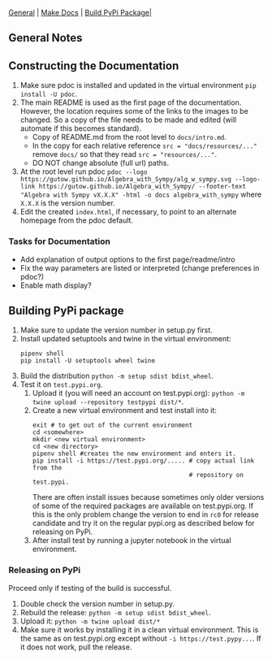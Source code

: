 [General](#general-notes) | [Make Docs](#constructing-the-documentation) | 
[Build PyPi Package](#building-pypi-package)|
## General Notes

## Constructing the Documentation

1. Make sure pdoc is installed and updated in the virtual environment `pip 
   install -U pdoc`.
2. The main README is used as the first page of the documentation. However, 
   the location requires some of the links to the images to be changed. So 
   a copy of the file needs to be made and edited (will automate if this 
   becomes standard).
    * Copy of README.md from the root level to `docs/intro.md`.
    * In the copy for each relative reference `src = "docs/resources/..."` 
      remove `docs/` so that they read `src = "resources/..."`.
    * DO NOT change absolute (full url) paths.
3. At the root level run pdoc `pdoc --logo https://gutow.github.io/Algebra_with_Sympy/alg_w_sympy.svg
--logo-link https://gutow.github.io/Algebra_with_Sympy/
--footer-text "Algebra with Sympy vX.X.X" -html -o docs algebra_with_sympy` 
   where `X.X.X` is the version number.
4. Edit the created `index.html`, if necessary, to point to an alternate 
   homepage from the pdoc default.

### Tasks for Documentation

* Add explanation of output options to the first page/readme/intro
* Fix the way parameters are listed or interpreted (change preferences in 
  pdoc?)
* Enable math display?

## Building PyPi package

1. Make sure to update the version number in setup.py first.
1. Install updated  setuptools and twine in the virtual environment:
   ```
   pipenv shell
   pip install -U setuptools wheel twine
   ```
1. Build the distribution `python -m setup sdist bdist_wheel`.
1. Test it on `test.pypi.org`.
    1. Upload it (you will need an account on test.pypi.org):
       `python -m twine upload --repository testpypi dist/*`.
    1. Create a new virtual environment and test install into it:
        ```
        exit # to get out of the current environment
        cd <somewhere>
        mkdir <new virtual environment>
        cd <new directory>
        pipenv shell #creates the new environment and enters it.
        pip install -i https://test.pypi.org/..... # copy actual link from the
                                                   # repository on test.pypi.
        ```
       There are often install issues because sometimes only older versions of
       some of the required packages are available on test.pypi.org. If this
       is the only problem change the version to end in `rc0` for release
       candidate and try it on the regular pypi.org as described below for
       releasing on PyPi.
    1. After install test by running a jupyter notebook in the virtual 
       environment.

### Releasing on PyPi

Proceed only if testing of the build is successful.

1. Double check the version number in setup.py.
1. Rebuild the release: `python -m setup sdist bdist_wheel`.
1. Upload it: `python -m twine upload dist/*`
1. Make sure it works by installing it in a clean virtual environment. This
   is the same as on test.pypi.org except without `-i https://test.pypy...`. If
   it does not work, pull the release.
